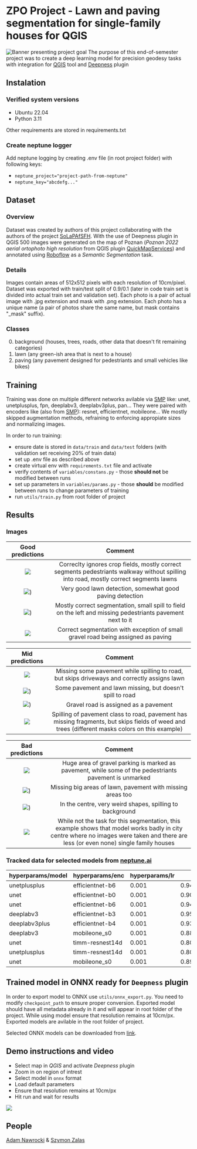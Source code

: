 # ZPO Project - Lawn and paving segmentation for single-family houses for QGIS
![Banner presenting project goal](img/banner.png)
The purpose of this end-of-semester project was to create a deep learning model for precision geodesy tasks with integration for [QGIS](https://qgis.org/) tool and [Deepness](https://qgis-plugin-deepness.readthedocs.io/en/latest/) plugin


## Instalation
### Verified system versions
 - Ubuntu 22.04
 - Python 3.11

Other requirements are stored in requirements.txt

### Create neptune logger
Add neptune logging by  creating .env file (in root project folder) with following keys:
- `neptune_project="project-path-from-neptune"`
- `neptune_key="abcdefg..."`

## Dataset
### Overview
Dataset was created by authors of this project collaborating with the authors of the project [SoLaPAfSFH](https://github.com/2acholsk1/SoLaPAfSFH). With the use of Deepness plugin in QGIS 500 images were generated on the map of Poznan (_Poznan 2022 aerial ortophoto high resolution_ from QGIS plugin [QuickMapServices](https://plugins.qgis.org/plugins/quick_map_services/)) and annotated using [Roboflow](https://roboflow.com/) as a _Semantic Segmentation_ task. 
### Details
Images contain areas of 512x512 pixels with each resolution of 10cm/pixel.
Dataset was exported with train/test split of 0.9/0.1 (later in code train set is divided into actual train set and validation set). Each photo is a pair of actual image with .jpg extension and mask with .png extension. Each photo has a unique name (a pair of photos share the same name, but mask contains "_mask" suffix).
### Classes
0) background (houses, trees, roads, other data that doesn't fit remaining categories)
1) lawn (any green-ish area that is next to a house)
2) paving (any pavement designed for pedestriants and small vehicles like bikes)


## Training
Training was done on multiple different networks avilable via [SMP](https://github.com/qubvel-org/segmentation_models.pytorch) like: unet, unetplusplus, fpn, deeplabv3, deeplabv3plus, pan... They were paired with encoders like (also from [SMP](https://smp.readthedocs.io/en/latest/encoders.html)): resnet, efficientnet, mobileone... We mostly skipped augmentation methods, refraining to enforcing appropiate sizes and normalizing images.

In order to run training:
- ensure date is stored in `data/train` and `data/test` folders (with validation set receiving 20% of train data)
- set up .env file as described above
- create virtual env with `requirements.txt` file and activate
- verify contents of `variables/constans.py` - those **should not** be modified between runs
- set up parameters in `variables/params.py` - those **should** be modified between runs to change parameters of training
- run `utils/train.py` from root folder of project


## Results
### Images
Good predictions            |  Comment
:-------------------------:|:-------------------------:
![](img/good2.png)  |  Correclty ignores crop fields, mostly correct segments pedestriants walkway without spilling into road, mostly correct segments lawns
![](img/good3.png))  |  Very good lawn detection, somewhat good paving detection
![](img/good4.png))  |  Mostly correct segmentation, small spill to field on the left and missing pedestriants pavement next to it
![](img/good5.png)  |  Correct segmentation with exception of small gravel road being assigned as paving

Mid predictions            |  Comment
:-------------------------:|:-------------------------:
![](img/mid1.png)  |  Missing some pavement while spilling to road, but skips driveways and correctly assigns lawn
![](img/mid2.png))  |  Some pavement and lawn missing, but doesn't spill to road
![](img/mid3.png))  |  Gravel road is assigned as a pavement
![](img/mid4.png)  |  Spilling of pavement class to road, pavement has missing fragments, but skips fields of weed and trees (different masks colors on this example)


Bad predictions            |  Comment
:-------------------------:|:-------------------------:
![](img/bad1.png)  |  Huge area of gravel parking is marked as pavement, while some of the pedestriants pavement is unmarked
![](img/bad2.png))  |  Missing big areas of lawn, pavement with missing areas too
![](img/bad3.png))  | In the centre, very weird shapes, spilling to background
![](img/bad4.png)  |  While not the task for this segmentation, this example shows that model works badly in city centre where no images were taken and there are less (or even none) single family houses

### Tracked data for selected models from [neptune.ai](neptune.ai)

|hyperparams/model|hyperparams/enc|hyperparams/lr|train_iou (max)   |val_iou (max)     |test_iou (max)     |epoch|
|-----------------|---------------|--------------|------------------|------------------|-------------------|-----|
|unetplusplus     |efficientnet-b6|0.001         |0.9416207671165466|0.5701940059661865|0.5755499005317688 |47.0 |
|unet             |efficientnet-b0|0.001         |0.9027917385101318|0.5618157386779785|0.575025200843811  |53.0 |
|unet             |efficientnet-b6|0.001         |0.9413277506828308|0.5517038702964783|0.5732433199882507 |56.0 |
|deeplabv3        |efficientnet-b3|0.001         |0.9576275944709778|0.5518802404403687|0.564145565032959  |74.0 |
|deeplabv3plus    |efficientnet-b4|0.001         |0.9370303750038147|0.5376648306846619|0.5591127872467041 |42.0 |
|deeplabv3        |mobileone_s0   |0.001         |0.8827603459358215|0.5226636528968811|0.5243299007415771 |38.0 |
|unet             |timm-resnest14d|0.001         |0.8033912181854248|0.5084628462791443|0.5201904773712158 |50.0 |
|unetplusplus     |timm-resnest14d|0.001         |0.8036372661590576|0.5073378086090088|0.5161973834037781 |54.0 |
|unet             |mobileone_s0   |0.001         |0.8989769816398621|0.4465845823287964|0.42361971735954285|37.0 |



## Trained model in ONNX ready for `Deepness` plugin
In order to export model to ONNX use `utils/onnx_export.py`. You need to modify `checkpoint_path` to ensure proper conversion. Exported model should have all metadata already in it and will appear in root folder of the project.
While using model ensure that resolution remains at 10cm/px.
Exported models are avilable in the root folder of project.

Selected ONNX models can be downloaded from [link](https://drive.google.com/file/d/1OQCPB2GEueLkcQ2xIJ1Ji8A45A4fJt9w/view?usp=sharing).

## Demo instructions and video
- Select map in _QGIS_ and activate _Deepness_ plugin
- Zoom in on region of intrest
- Select model in `onnx` format
- Load default parameters
- Ensure that resolution remains at 10cm/px
- Hit run and wait for results


![](img/tutorial.gif)


## People
[Adam Nawrocki](https://github.com/AdamTheStudent) & [Szymon Zalas](https://github.com/szymonzalas)
